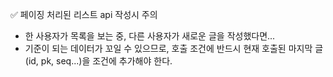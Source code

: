 ✅ 페이징 처리된 리스트 api 작성시 주의
* 한 사용자가 목록을 보는 중, 다른 사용자가 새로운 글을 작성했다면...
* 기준이 되는 데이터가 꼬일 수 있으므로, 호출 조건에 반드시 현재 호출된 마지막 글(id, pk, seq...)을 조건에 추가해야 한다.